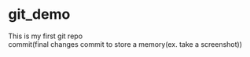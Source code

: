 # git_demo
This is my first git repo
<br>
commit(final changes commit to store a memory(ex. take a screenshot))
